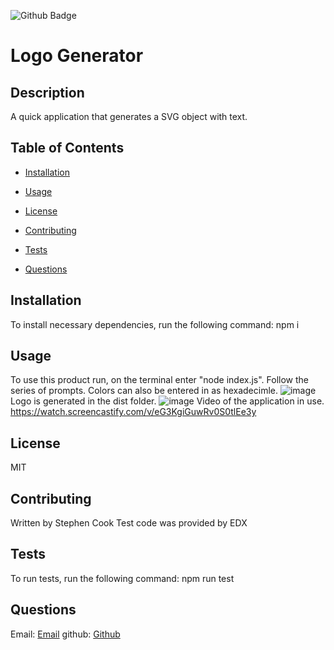  ![Github Badge](https://img.shields.io/badge/license-MIT-green)

  
  # Logo Generator
 
 
  ## Description
  
 A quick application that generates a SVG object with text.
  
  ## Table of Contents 
  
  * [Installation](#installation)
  
  * [Usage](#usage)
  
  * [License](#license)
  
  * [Contributing](#contributing)
  
  * [Tests](#tests)
  
  * [Questions](#questions)
  
  ## Installation
  
  To install necessary dependencies, run the following command:
  npm i
  
  
  ## Usage
  To use this product run, on the terminal enter "node index.js". Follow the series of prompts. Colors can also be entered in as hexadecimle. 
  ![image](https://github.com/StephenCodesStuff/GenLogo/assets/122505441/64cd6c87-4c0f-440a-9d44-ab923ba7fa3e)
  Logo is generated in the dist folder.
  ![image](https://github.com/StephenCodesStuff/GenLogo/assets/122505441/92db2e33-f5c2-4384-bc2b-4ce08eed2090)
  Video of the application in use.
  https://watch.screencastify.com/v/eG3KgiGuwRv0S0tlEe3y
  
  
  ## License

  MIT

  
  
    
  ## Contributing
  Written by Stephen Cook
  Test code was provided by EDX 
  
  
  ## Tests
  
  To run tests, run the following command:
  npm run test
  
  
  ## Questions
  
  Email: [Email](mailto:spcook23@gmail.com)
  github: [Github](https://github.com/stephenCodesStuff)
